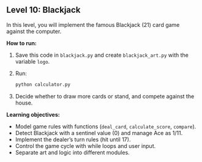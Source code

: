 ## Level 10: Blackjack

In this level, you will implement the famous Blackjack (21) card game against the computer.

**How to run:**

1. Save this code in `blackjack.py` and create `blackjack_art.py` with the variable `logo`.
2. Run:

   ```bash
   python calculator.py
   ```

3. Decide whether to draw more cards or stand, and compete against the house.

**Learning objectives:**

- Model game rules with functions (`deal_card`, `calculate_score`, `compare`).
- Detect Blackjack with a sentinel value (0) and manage Ace as 1/11.
- Implement the dealer’s turn rules (hit until 17).
- Control the game cycle with while loops and user input.
- Separate art and logic into different modules.
